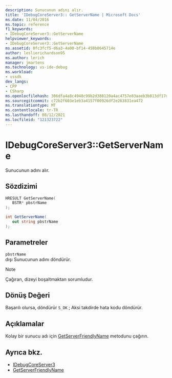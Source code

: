 ```yaml
---
description: Sunucunun adını alır.
title: 'IDebugCoreServer3:: GetServerName | Microsoft Docs'
ms.date: 11/04/2016
ms.topic: reference
f1_keywords:
- IDebugCoreServer3::GetServerName
helpviewer_keywords:
- IDebugCoreServer3::GetServerName
ms.assetid: 0fc3fcf5-d6a3-4a00-bf14-458b8645714e
author: leslierichardson95
ms.author: lerich
manager: jmartens
ms.technology: vs-ide-debug
ms.workload:
- vssdk
dev_langs:
- CPP
- CSharp
ms.openlocfilehash: 306dfa4a8c4948c99b2d388120a4ac4757e83aaeb3b813df17d3bb9a0cc0ea10
ms.sourcegitcommit: c72b2f603e1eb3a4157f00926df2e263831ea472
ms.translationtype: MT
ms.contentlocale: tr-TR
ms.lasthandoff: 08/12/2021
ms.locfileid: "121323722"
---
```

# <a name="idebugcoreserver3getservername"></a>IDebugCoreServer3::GetServerName
Sunucunun adını alır.

## <a name="syntax"></a>Sözdizimi

```cpp
HRESULT GetServerName(
   BSTR* pbstrName
);
```

```csharp
int GetServerName(
   out string pbstrName
);
```

## <a name="parameters"></a>Parametreler
`pbstrName`\
dışı Sunucunun adını döndürür.

> [!NOTE]
> Çağıran, dizeyi boşaltmaktan sorumludur.

## <a name="return-value"></a>Dönüş Değeri
 Başarılı olursa, döndürür `S_OK` ; Aksi takdirde hata kodu döndürür.

## <a name="remarks"></a>Açıklamalar
 Kolay bir sunucu adı için [GetServerFriendlyName](../../../extensibility/debugger/reference/idebugcoreserver3-getserverfriendlyname.md) metodunu çağırın.

## <a name="see-also"></a>Ayrıca bkz.
- [IDebugCoreServer3](../../../extensibility/debugger/reference/idebugcoreserver3.md)
- [GetServerFriendlyName](../../../extensibility/debugger/reference/idebugcoreserver3-getserverfriendlyname.md)
